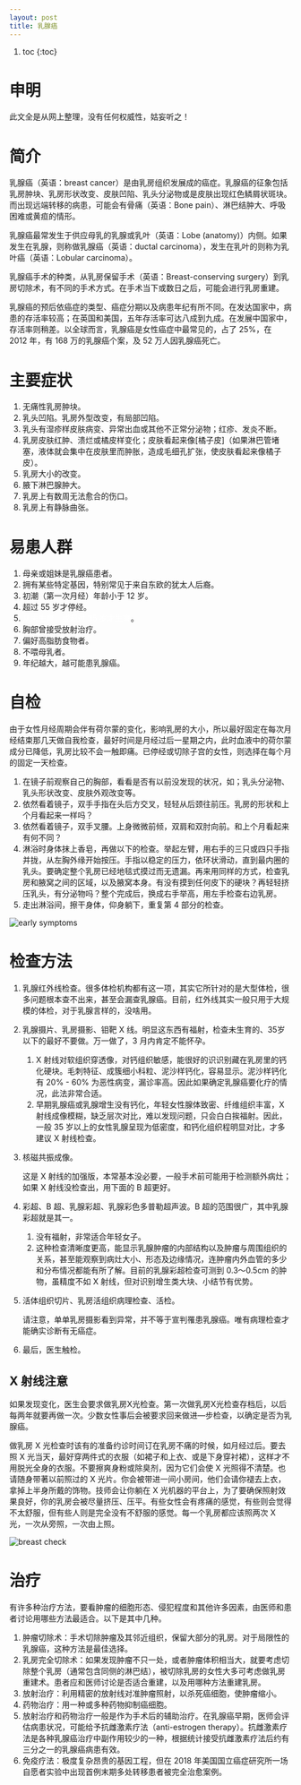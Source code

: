 ```yaml
---
layout: post
title: 乳腺癌
---
```


1. toc
{:toc}

# 申明

此文全是从网上整理，没有任何权威性，姑妄听之！

# 简介

乳腺癌（英语：breast cancer）是由乳房组织发展成的癌症。乳腺癌的征象包括乳房肿块、乳房形状改变、皮肤凹陷、乳头分泌物或是皮肤出现红色鳞屑状斑块。而出现远端转移的病患，可能会有骨痛（英语：Bone pain）、淋巴结肿大、呼吸困难或黄疸的情形。 

乳腺癌最常发生于供应母乳的乳腺或乳叶（英语：Lobe (anatomy)）内侧。如果发生在乳腺，则称做乳腺癌（英语：ductal carcinoma），发生在乳叶的则称为乳叶癌（英语：Lobular carcinoma）。

乳腺癌手术的种类，从乳房保留手术（英语：Breast-conserving surgery）到乳房切除术，有不同的手术方式。在手术当下或数日之后，可能会进行乳房重建。

乳腺癌的预后依癌症的类型、癌症分期以及病患年纪有所不同。在发达国家中，病患的存活率较高；在英国和美国，五年存活率可达八成到九成。在发展中国家中，存活率则稍差。以全球而言，乳腺癌是女性癌症中最常见的，占了 25%，在 2012 年，有 168 万的乳腺癌个案，及 52 万人因乳腺癌死亡。

# 主要症状

1. 无痛性乳房肿块。
2. 乳头凹陷。乳房外型改变，有局部凹陷。
3. 乳头有湿疹样皮肤病变、异常出血或其他不正常分泌物；红疹、发炎不断。
4. 乳房皮肤红肿、溃烂或橘皮样变化；皮肤看起来像[橘子皮]（如果淋巴管堵塞，液体就会集中在皮肤里而肿胀，造成毛细孔扩张，使皮肤看起来像橘子皮）。
5. 乳房大小的改变。
6. 腋下淋巴腺肿大。
7. 乳房上有数周无法愈合的伤口。
8. 乳房上有静脉曲张。

# 易患人群

1. 母亲或姐妹是乳腺癌患者。
2. 拥有某些特定基因，特别常见于来自东欧的犹太人后裔。
3. 初潮（第一次月经）年龄小于 12 岁。
4. 超过 55 岁才停经。
5. <span style="color:white">从未生育，或超过 35 岁才生育</span>。
6. 胸部曾接受放射治疗。
7. 偏好高脂肪食物者。
8. 不喂母乳者。
9. 年纪越大，越可能患乳腺癌。

# 自检

由于女性月经周期会伴有荷尔蒙的变化，影响乳房的大小，所以最好固定在每次月经结束那几天做自我检查，最好时间是月经过后一星期之内，此时血液中的荷尔蒙成分已降低，乳房比较不会一触即痛。已停经或切除子宫的女性，则选择在每个月的固定一天检查。

1. 在镜子前观察自己的胸部，看看是否有以前没发现的状况，如；乳头分泌物、乳头形状改变、皮肤外观改变等。
2. 依然看着镜子，双手手指在头后方交叉，轻轻从后颈往前压。乳房的形状和上个月看起来一样吗？
3. 依然看着镜子，双手叉腰。上身微微前倾，双肩和双肘向前。和上个月看起来有何不同？
4. 淋浴时身体抹上香皂，再做以下的检查。举起左臂，用右手的三只或四只手指并拢，从左胸外缘开始按压。手指以稳定的压力，依环状滑动，直到最内圈的乳头。要确定整个乳房已经地毯式摸过而无遗漏。再来用同样的方式，检查乳房和腋窝之间的区域，以及腋窝本身。有没有摸到任何皮下的硬块？再轻轻挤压乳头，有分泌物吗？整个完成后，换成右手举高，用左手检查右边乳房。
5. 走出淋浴间，擦干身体，仰身躺下，重复第 4 部分的检查。

![early symptoms](/assets/Zh_Breast_cancer_illustrations.GIF)

# 检查方法

1. 乳腺红外线检查。很多体检机构都有这一项，其实它所针对的是大型体检，很多问题根本查不出来，甚至会漏查乳腺癌。目前，红外线其实一般只用于大规模的体检，对于乳腺言样的，没啥用。
2. 乳腺摄片、乳房摄影、钼靶 X 线。明显这东西有福射，检查未生育的、35岁以下的最好不要做。万一做了，3 月内肯定不能怀孕。
   1. X 射线对软组织穿透像，对钙组织敏感，能很好的识识别藏在乳房里的钙化硬块。毛刺特征、成簇细小科粒、泥沙样钙化，容易显示。泥沙样钙化有 20% - 60% 为恶性病变，漏诊率高。因此如果确定乳腺癌要化疗的情况，此法非常合适。
   2. 早期乳腺癌或乳腺增生没有钙化，年轻女性腺体致密、纤维组织丰富，X 射线成像模糊，缺乏层次对比，难以发现问题，只会白白挨福射。因此，一般 35 岁以上的女性乳腺呈现为低密度，和钙化组织程明显对比，才多建议 X 射线检查。
3. 核磁共振成像。

   这是 X 射线的加强版，本常基本没必要，一般手术前可能用于检测额外病灶；如果 X 射线没检查出，用下面的 B 超更好。
4. 彩超、B 超、乳腺彩超、乳腺彩色多普勒超声波。B 超的范围很广，其中乳腺彩超就是其一。
   1. 没有福射，非常适合年轻女子。
   2. 这种检查清晰度更高，能显示乳腺肿瘤的内部结构以及肿瘤与周围组织的关系，甚至能观察到病灶大小、形态及边缘情况，连肿瘤内外血管的多少和分布情况都能有所了解。目前的乳腺彩超检查可测到 0.3～0.5cm 的肿物，虽精度不如 X 射线，但对识别增生类大块、小结节有优势。
5. 活体组织切片、乳房活组织病理检查、活检。

   请注意，单单乳房摄影看到异常，并不等于宣判罹患乳腺癌。唯有病理检查才能确实诊断有无癌症。
6. 最后，医生触检。

## X 射线注意

如果发现变化，医生会要求做乳房X光检查。第一次做乳房X光检查存档后，以后每两年就要再做一次。少数女性事后会被要求回来做进—步检查，以确定是否为乳腺癌。

做乳房 X 光检查时该有的准备约诊时间订在乳房不痛的时候，如月经过后。要去照 X 光当天，最好穿两件式的衣服（如裙子和上衣、或是下身穿衬裙），这样才不用脱光全身的衣服。不要擦爽身粉或除臭剂，因为它们会使 X 光照得不清楚。也请随身带著以前照过的 X 光片。你会被带进一间小房间，他们会请你褪去上衣，拿掉上半身所戴的饰物。技师会让你躺在 X 光机器的平台上，为了要确保照射效果良好，你的乳房会被尽量挤压、压平。有些女性会有疼痛的感觉，有些则会觉得不太舒服，但有些人则是完全没有不舒服的感觉。每一个乳房都应该照两次 X 光，一次从旁照，一次由上照。 

![breast check](/assets/breast_check.png)

# 治疗

有许多种治疗方法，要看肿瘤的细胞形态、侵犯程度和其他许多因素，由医师和患者讨论用哪些方法最适合。以下是其中几种。

1. 肿瘤切除术：手术切除肿瘤及其邻近组织，保留大部分的乳房。对于局限性的乳腺癌，这种方法是最佳选择。
2. 乳房完全切除术：如果发现肿瘤不只一处，或者肿瘤体积相当大，就要考虑切除整个乳房（通常包含同侧的淋巴结），被切除乳房的女性大多可考虑做乳房重建术。患者应和医师讨论是否适合重建，以及用哪种方法重建乳房。
3. 放射治疗：利用精密的放射线对准肿瘤照射，以杀死癌细胞，使肿瘤缩小。
6. 药物治疗：用一种或多种药物抑制癌细胞。
7. 放射治疗和药物治疗一般是作为手术后的辅助治疗。在乳腺癌早期，医师会评估病患状况，可能给予抗雌激素疗法（anti-estrogen therapy）。抗雌激素疗法是各种乳腺癌治疗中副作用较少的一种，根据统计接受抗雌激素疗法后约有三分之一的乳腺癌病患有效。
8. 免疫疗法：极度复杂昂贵的基因工程，但在 2018 年美国国立癌症研究所一场自愿者实验中出现首例末期多处转移患者被完全治愈案例。
